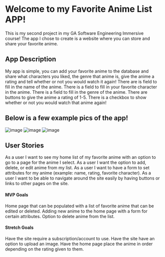 # Welcome to my Favorite Anime List APP!
This is my second project in my GA Software Engineering Immersive course! The app I chose to create is a website where you can store and share your favorite anime.

## App Description
My app is simple, you can add your favorite anime to the database and share what characters you liked, the genre that anime is, give the anime a rating and tell whether or not you would watch it again! There are is field to fill in the name of the anime. There is a field to fill in your favorite character in the anime. There is a field to fill in the genre of the anime. There are buttons to give the anime a rating of 1-5. There is a checkbox to show whether or not you would watch that anime again!

## Below is a few example pics of the app!
![image](images/index.png)
![image](images/new.png)
![image](images/show.png)

## User Stories
As a user I want to see my home list of my favorite anime with an option to go to a page for the anime I select. As a user I want the option to add, delete, or edit anime from my list. As a user I want to have a form to set attributes for my anime (example: name, rating, favorite character). As a user I want to be able to navigate around the site easily by having buttons or links to other pages on the site.

#### MVP Goals
Home page that can be populated with a list of favorite anime that can be edited or deleted. Adding new anime to the home page with a form for certain attributes. Option to delete anime from the list.

#### Stretch Goals
Have the site require a subscription/account to use. Have the site have an option to upload an image. Have the home page place the anime in order depending on the rating given to them.

